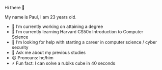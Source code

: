 Hi there 👋

My name is Paul, I am 23 years old.

- 🔭 I’m currently working on attaining a degree
- 🌱 I’m currently learning Harvard CS50x Introduction to Computer Science
- 🤔 I’m looking for help with starting a career in computer science / cyber security
- 💬 Ask me about my previous studies
- 😄 Pronouns: he/him
- ⚡ Fun fact: I can solve a rubiks cube in 40 seconds 
